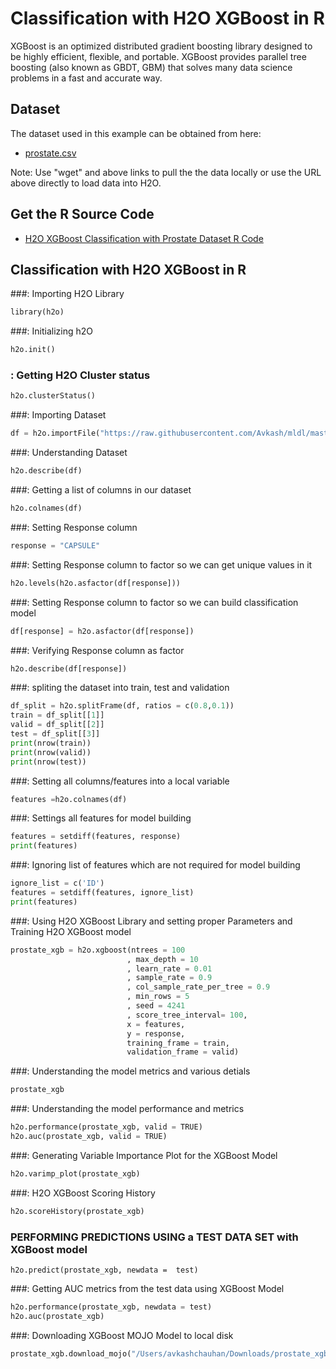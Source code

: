 # Classification with H2O XGBoost in R #

XGBoost is an optimized distributed gradient boosting library designed to be highly efficient, flexible, and portable. XGBoost provides parallel tree boosting (also known as GBDT, GBM) that solves many data science problems in a fast and accurate way.

## Dataset ##
The dataset used in this example can be obtained from here:
 - [prostate.csv](https://raw.githubusercontent.com/Avkash/mldl/master/data/prostate.csv)

Note: Use "wget" and above links to pull the the data locally or use the URL above directly to load data into H2O.
  
## Get the R Source Code ##
  - [H2O XGBoost Classification with Prostate Dataset R Code](https://github.com/Avkash/mldl/blob/master/code/R/H2O_XGBoost_Classification_prostate.R)
  
## Classification with H2O XGBoost in R ##

###: Importing H2O Library
```python
library(h2o)
```

###: Initializing h2O
```python
h2o.init()
```

### : Getting H2O Cluster status
```python
h2o.clusterStatus()
```

###: Importing Dataset
```python
df = h2o.importFile("https://raw.githubusercontent.com/Avkash/mldl/master/data/prostate.csv")
```

###: Understanding Dataset
```python
h2o.describe(df)
```

###: Getting a list of columns in our dataset
```python
h2o.colnames(df)
```

###: Setting Response column
```python
response = "CAPSULE"
```

###: Setting Response column to factor so we can get unique values in it
```python
h2o.levels(h2o.asfactor(df[response]))
```

###: Setting Response column to factor so we can build classification model
```python
df[response] = h2o.asfactor(df[response])
```

###: Verifying Response column as factor 
```python
h2o.describe(df[response])
```

###: spliting the dataset into train, test and validation  
```python
df_split = h2o.splitFrame(df, ratios = c(0.8,0.1))
train = df_split[[1]]
valid = df_split[[2]]
test = df_split[[3]]
print(nrow(train))
print(nrow(valid))
print(nrow(test))
```

###: Setting all columns/features into a local variable
```python
features =h2o.colnames(df)
```

###: Settings all features for model building
```python
features = setdiff(features, response)
print(features)
```

###: Ignoring list of features which are not required for model building
```python
ignore_list = c('ID')
features = setdiff(features, ignore_list)
print(features)
```

###: Using H2O XGBoost Library and setting proper Parameters and Training H2O XGBoost model 
```python
prostate_xgb = h2o.xgboost(ntrees = 100
                          , max_depth = 10
                          , learn_rate = 0.01
                          , sample_rate = 0.9
                          , col_sample_rate_per_tree = 0.9
                          , min_rows = 5
                          , seed = 4241
                          , score_tree_interval= 100,
                          x = features, 
                          y = response, 
                          training_frame = train, 
                          validation_frame = valid)
```

###: Understanding the model metrics and various detials
```python
prostate_xgb
```

###: Understanding the model performance and metrics
```python
h2o.performance(prostate_xgb, valid = TRUE)
h2o.auc(prostate_xgb, valid = TRUE)
```

###: Generating Variable Importance Plot for the XGBoost Model
```python
h2o.varimp_plot(prostate_xgb)
```

###:  H2O XGBoost Scoring History
```python
h2o.scoreHistory(prostate_xgb)
```

### PERFORMING PREDICTIONS USING a TEST DATA SET with XGBoost model
```
h2o.predict(prostate_xgb, newdata =  test)
```

###: Getting AUC metrics from the test data using XGBoost Model
```python
h2o.performance(prostate_xgb, newdata = test)
h2o.auc(prostate_xgb)
```

###: Downloading XGBoost MOJO Model to local disk
```python
prostate_xgb.download_mojo("/Users/avkashchauhan/Downloads/prostate_xgb.zip", get_genmodel_jar=True)
```
